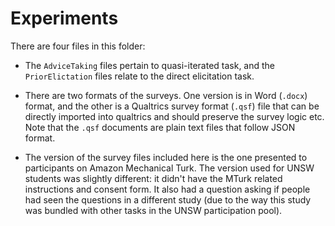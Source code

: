 # Experiments

There are four files in this folder:

- The `AdviceTaking` files pertain to quasi-iterated task, and the `PriorElictation` files relate to the direct elicitation task.

- There are two formats of the surveys. One version is in Word (`.docx`) format, and the other is a Qualtrics survey format (`.qsf`) file that can be directly imported into qualtrics and should preserve the survey logic etc. Note that the `.qsf` documents are plain text files that follow JSON format.

- The version of the survey files included here is the one presented to participants on Amazon Mechanical Turk. The version used for UNSW students was slightly different: it didn't have the MTurk related instructions and consent form. It also had a question asking if people had seen the questions in a different study (due to the way this study was bundled with other tasks in the UNSW participation pool). 
